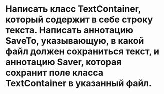 # Написать класс TextContainer, который содержит в себе строку текста. Написать аннотацию SaveTo, указывающую, в какой файл должен сохраниться текст, и аннотацию Saver, которая сохранит поле класса TextContainer в указанный файл.
